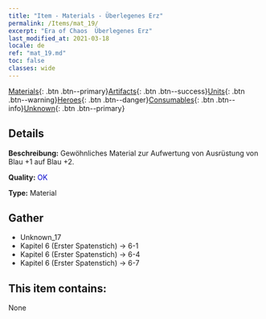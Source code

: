 ```yaml
---
title: "Item - Materials - Überlegenes Erz"
permalink: /Items/mat_19/
excerpt: "Era of Chaos  Überlegenes Erz"
last_modified_at: 2021-03-18
locale: de
ref: "mat_19.md"
toc: false
classes: wide
---
```

 [Materials](/de/Items/){: .btn .btn--primary}[Artifacts](/de/Items/Artifacts/){: .btn .btn--success}[Units](/de/Items/Units/){: .btn .btn--warning}[Heroes](/de/Items/Heroes/){: .btn .btn--danger}[Consumables](/de/Items/Consumables/){: .btn .btn--info}[Unknown](/de/Items/Unknown/){: .btn .btn--primary}

## Details
 **Beschreibung:** Gewöhnliches Material zur Aufwertung von Ausrüstung von Blau +1 auf Blau +2.

 **Quality:** <span style="color: #0000CD">OK</span>

 **Type:** Material

## Gather

*    Unknown_17 
*    Kapitel 6 (Erster Spatenstich) -> 6-1 
*    Kapitel 6 (Erster Spatenstich) -> 6-4 
*    Kapitel 6 (Erster Spatenstich) -> 6-7 

## This item contains:

  None

